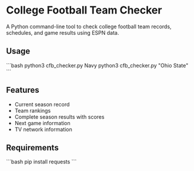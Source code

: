 # College Football Team Checker

A Python command-line tool to check college football team records, schedules, and game results using ESPN data.

## Usage
\`\`\`bash
python3 cfb_checker.py Navy
python3 cfb_checker.py \"Ohio State\"
\`\`\`

## Features
- Current season record
- Team rankings
- Complete season results with scores
- Next game information
- TV network information

## Requirements
\`\`\`bash
pip install requests
\`\`\`
